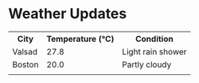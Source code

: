 # Weather Updates

<!-- WEATHER-UPDATE-START -->
<table><tr><th>City</th><th>Temperature (°C)</th><th>Condition</th></tr><tr><td>Valsad</td><td>27.8</td><td>Light rain shower</td></tr><tr><td>Boston</td><td>20.0</td><td>Partly cloudy</td></tr><tr><td></td><td></td><td></td></tr></table>
<!-- WEATHER-UPDATE-END -->
